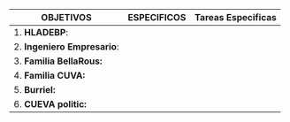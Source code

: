 
| **OBJETIVOS**                | ESPECIFICOS | Tareas Especificas |
| ---------------------------- | ----------- | ------------------ |
| 1. **HLADEBP**:              |             |                    |
| 2. **Ingeniero Empresario**: |             |                    |
| 3. **Familia BellaRous:**    |             |                    |
| 4. **Familia CUVA:**         |             |                    |
| 5. **Burriel:**              |             |                    |
| 6. **CUEVA politic:**        |             |                    |
